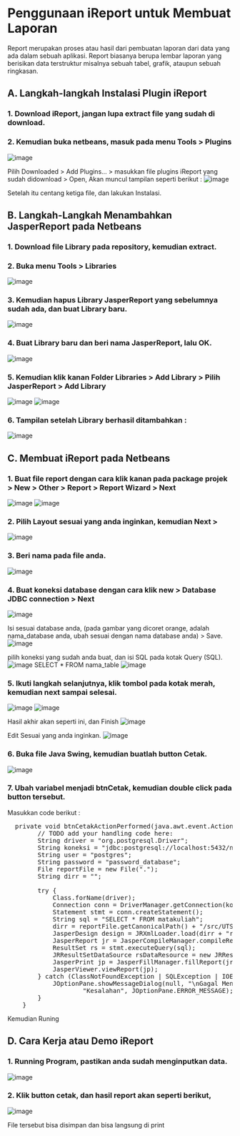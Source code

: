 # Penggunaan iReport untuk Membuat Laporan

Report merupakan proses atau hasil dari pembuatan laporan dari data yang ada dalam sebuah aplikasi. Report biasanya berupa lembar laporan yang berisikan data terstruktur misalnya sebuah tabel, grafik, ataupun sebuah ringkasan.

## A. Langkah-langkah Instalasi Plugin iReport 

### 1. Download iReport, jangan lupa extract file yang sudah di download.

### 2. Kemudian buka netbeans, masuk pada menu Tools > Plugins
![image](https://github.com/user-attachments/assets/dd0e13f7-0956-4852-b05f-28704df7838a)


Pilih Downloaded > Add Plugins... > masukkan file plugins iReport yang sudah didownload > Open, Akan muncul tampilan seperti berikut :
![image](https://github.com/user-attachments/assets/eb83589f-3d72-4c81-9e66-7c888eaf6830)

Setelah itu centang ketiga file, dan lakukan Instalasi.

## B. Langkah-Langkah Menambahkan JasperReport pada Netbeans
### 1. Download file Library pada repository, kemudian extract.
### 2. Buka menu Tools > Libraries
![image](https://github.com/user-attachments/assets/1c1b7dcd-2ded-4026-b730-446c620bded9)

### 3. Kemudian hapus Library JasperReport yang sebelumnya sudah ada, dan buat Library baru.
![image](https://github.com/user-attachments/assets/f3cb467e-cb5b-42c4-844a-faf6dfd8703d)

### 4. Buat Library baru dan beri nama JasperReport, lalu OK.
![image](https://github.com/user-attachments/assets/c18a0c43-d31e-4b08-9708-74658ad28aaf)

### 5. Kemudian klik kanan Folder Libraries > Add Library > Pilih JasperReport > Add Library
![image](https://github.com/user-attachments/assets/94b8443a-847b-4a5c-b24e-bb623c972a1b)
![image](https://github.com/user-attachments/assets/72d6ce6c-4b1a-48e9-9c6a-58df705f3218)

### 6. Tampilan setelah Library berhasil ditambahkan :
![image](https://github.com/user-attachments/assets/3998901c-3c01-4b7c-acb1-9ec9eaee35a8)

## C. Membuat iReport pada Netbeans

### 1. Buat file report dengan cara klik kanan pada package projek > New > Other > Report > Report Wizard > Next
![image](https://github.com/user-attachments/assets/a22d5c8c-e794-4740-be3e-6f8907379b9b)
![image](https://github.com/user-attachments/assets/79262fb6-769e-4fd9-9aef-63193113fe36)

### 2. Pilih Layout sesuai yang anda inginkan, kemudian Next >
![image](https://github.com/user-attachments/assets/9e567122-3d64-44c4-9d4f-1055902a3649)

### 3. Beri nama pada file anda.
![image](https://github.com/user-attachments/assets/daba517f-6ff9-4942-84d9-b18275131c7f)

### 4. Buat koneksi database dengan cara klik new > Database JDBC connection > Next
![image](https://github.com/user-attachments/assets/08e49834-1c40-41b7-90ad-4cce5a80a9be)

Isi sesuai database anda, (pada gambar yang dicoret orange, adalah nama_database anda, ubah sesuai dengan nama database anda) > Save.
![image](https://github.com/user-attachments/assets/e3342db5-70c9-4446-8e4e-7fcf4175bcc4)

pilih koneksi yang sudah anda buat, dan isi SQL pada kotak Query (SQL).
![image](https://github.com/user-attachments/assets/7ca0738a-1ac0-4be6-8026-0082ee2e3e5e)
SELECT * FROM nama_table
![image](https://github.com/user-attachments/assets/760644a5-60d2-449a-807c-ecb63c29f06c)

### 5. Ikuti langkah selanjutnya, klik tombol pada kotak merah, kemudian next sampai selesai.
![image](https://github.com/user-attachments/assets/f4efffc5-6ca3-4201-83a3-508afdf8aede)
![image](https://github.com/user-attachments/assets/92fa816e-a302-45b4-9c32-de3d255c586e)

Hasil akhir akan seperti ini, dan Finish
![image](https://github.com/user-attachments/assets/8bcbf629-c702-4b52-97d1-1e49afde5f31)

Edit Sesuai yang anda inginkan.
![image](https://github.com/user-attachments/assets/fcc87333-c3fa-474d-9c58-881b10f54358)

### 6. Buka file Java Swing, kemudian buatlah button Cetak.
![image](https://github.com/user-attachments/assets/6b2f8cee-6725-4910-89f4-91f63459bdb2)

### 7. Ubah variabel menjadi btnCetak, kemudian double click pada button tersebut.
Masukkan code berikut :
<pre>
  private void btnCetakActionPerformed(java.awt.event.ActionEvent evt) {                                         
        // TODO add your handling code here:
        String driver = "org.postgresql.Driver";
        String koneksi = "jdbc:postgresql://localhost:5432/nama_database";
        String user = "postgres";
        String password = "password_database";
        File reportFile = new File(".");
        String dirr = "";

        try {
            Class.forName(driver);
            Connection conn = DriverManager.getConnection(koneksi, user, password);
            Statement stmt = conn.createStatement();
            String sql = "SELECT * FROM matakuliah";
            dirr = reportFile.getCanonicalPath() + "/src/UTSPBO/"; //letak file .jrxml anda
            JasperDesign design = JRXmlLoader.load(dirr + "reportMatakuliah.jrxml"); //nama nama_file.jrxml anda
            JasperReport jr = JasperCompileManager.compileReport(design);
            ResultSet rs = stmt.executeQuery(sql);
            JRResultSetDataSource rsDataResource = new JRResultSetDataSource(rs);
            JasperPrint jp = JasperFillManager.fillReport(jr, new HashMap(), rsDataResource);
            JasperViewer.viewReport(jp);
        } catch (ClassNotFoundException | SQLException | IOException | JRException ex) {
            JOptionPane.showMessageDialog(null, "\nGagal Mencetak\n" + ex,
                    "Kesalahan", JOptionPane.ERROR_MESSAGE);
        }
    }  
</pre>

Kemudian Runing

## D. Cara Kerja atau Demo iReport
### 1. Running Program, pastikan anda sudah menginputkan data.
![image](https://github.com/user-attachments/assets/d4175fe0-7813-4ab9-b7b3-e4c1c3558ce2)

### 2. Klik button cetak, dan hasil report akan seperti berikut,
![image](https://github.com/user-attachments/assets/87ec3042-4bc7-4d63-8822-8a6a3cb25c9a)

File tersebut bisa disimpan dan bisa langsung di print





